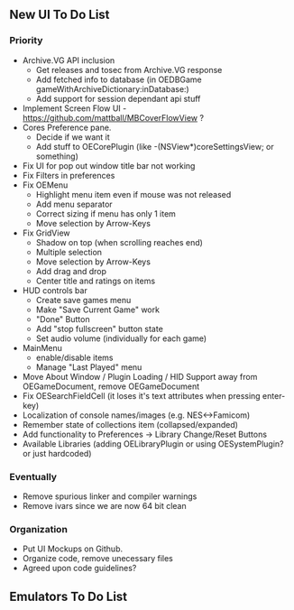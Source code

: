 ## New UI To Do List

### Priority
* Archive.VG API inclusion
    * Get releases and tosec from Archive.VG response
    * Add fetched info to database (in OEDBGame gameWithArchiveDictionary:inDatabase:)
    * Add support for session dependant api stuff
* Implement Screen Flow UI - https://github.com/mattball/MBCoverFlowView ? 
* Cores Preference pane.
    * Decide if we want it
    * Add stuff to OECorePlugin (like -(NSView*)coreSettingsView; or something)
* Fix UI for pop out window title bar not working
* Fix Filters in preferences
* Fix OEMenu
    * Highlight menu item even if mouse was not released
    * Add menu separator
    * Correct sizing if menu has only 1 item
    * Move selection by Arrow-Keys
* Fix GridView
    * Shadow on top (when scrolling reaches end)
    * Multiple selection
    * Move selection by Arrow-Keys
    * Add drag and drop
    * Center title and ratings on items
* HUD controls bar
    * Create save games menu
    * Make "Save Current Game" work 
    * "Done" Button
    * Add "stop fullscreen" button state
    * Set audio volume (individually for each game)
* MainMenu
    * enable/disable items
    * Manage "Last Played" menu
* Move About Window / Plugin Loading / HID Support away from OEGameDocument, remove OEGameDocument
* Fix OESearchFieldCell (it loses it's text attributes when pressing enter-key)
* Localization of console names/images (e.g. NES<->Famicom)
* Remember state of collections item (collapsed/expanded)
* Add functionality to Preferences -> Library Change/Reset Buttons
* Available Libraries (adding OELibraryPlugin or using OESystemPlugin? or just hardcoded)

### Eventually
* Remove spurious linker and compiler warnings
* Remove ivars since we are now 64 bit clean

### Organization
* Put UI Mockups on Github.
* Organize code, remove unecessary files
* Agreed upon code guidelines?

## Emulators To Do List
